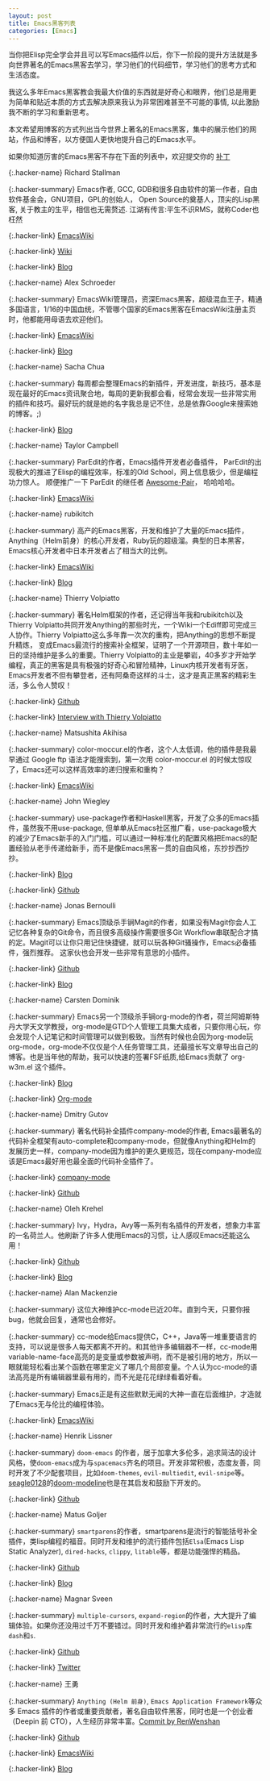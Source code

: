 ```yaml
---
layout: post
title: Emacs黑客列表
categories: [Emacs]
---
```


当你把Elisp完全学会并且可以写Emacs插件以后，你下一阶段的提升方法就是多向世界著名的Emacs黑客去学习，学习他们的代码细节，学习他们的思考方式和生活态度。

我这么多年Emacs黑客教会我最大价值的东西就是好奇心和眼界，他们总是用更为简单和贴近本质的方式去解决原来我认为非常困难甚至不可能的事情, 以此激励我不断的学习和重新思考。

本文希望用博客的方式列出当今世界上著名的Emacs黑客，集中的展示他们的网站，作品和博客，以方便国人更快地提升自己的Emacs水平。

如果你知道厉害的Emacs黑客不存在下面的列表中，欢迎提交你的 [补丁](https://github.com/manateelazycat/manateelazycat.github.io/edit/master/_posts/2019-05-12-emacs-hackers.md)

{:.hacker-name}
Richard Stallman

{:.hacker-summary}
Emacs作者, GCC, GDB和很多自由软件的第一作者，自由软件基金会，GNU项目，GPL的创始人， Open Source的奠基人，顶尖的Lisp黑客, 关于教主的生平，相信也无需赘述.
江湖有传言:平生不识RMS，就称Coder也枉然

{:.hacker-link}
[EmacsWiki](https://www.emacswiki.org/emacs/RichardStallman)

{:.hacker-link}
[Wiki](https://en.wikipedia.org/wiki/Richard_Stallman)

{:.hacker-link}
[Blog](https://stallman.org/)

{:.hacker-name}
Alex Schroeder

{:.hacker-summary}
EmacsWiki管理员，资深Emacs黑客，超级混血王子，精通多国语言，1/16的中国血统，不管哪个国家的Emacs黑客在EmacsWiki注册主页时，他都能用母语去欢迎他们。

{:.hacker-link}
[EmacsWiki](https://www.emacswiki.org/emacs/Alex_Schroeder)

{:.hacker-link}
[Blog](https://alexschroeder.ch/wiki/Recent_Changes)

{:.hacker-name}
Sacha Chua

{:.hacker-summary}
每周都会整理Emacs的新插件，开发进度，新技巧，基本是现在最好的Emacs资讯聚合地，每周的更新我都会看，经常会发现一些非常实用的插件和技巧。最好玩的就是她的名字我总是记不住，总是依靠Google来搜索她的博客。;)

{:.hacker-link}
[Blog](https://sachachua.com/blog/category/geek/emacs/)

{:.hacker-name}
Taylor Campbell

{:.hacker-summary}
ParEdit的作者，Emacs插件开发者必备插件， ParEdit的出现极大的推进了Elisp的编程效率，标准的Old School，网上信息极少，但是编程功力惊人。
顺便推广一下 ParEdit 的继任者 [Awesome-Pair](https://github.com/manateelazycat/awesome-pair)， 哈哈哈哈。

{:.hacker-link}
[EmacsWiki](https://www.emacswiki.org/emacs/TaylorCampbell)

{:.hacker-name}
rubikitch

{:.hacker-summary}
高产的Emacs黑客，开发和维护了大量的Emacs插件，Anything（Helm前身）的核心开发者，Ruby玩的超级溜。典型的日本黑客，Emacs核心开发者中日本开发者占了相当大的比例。

{:.hacker-link}
[EmacsWiki](https://www.emacswiki.org/emacs/rubikitch)

{:.hacker-link}
[Blog](http://rubikitch.com/)

{:.hacker-name}
Thierry Volpiatto

{:.hacker-summary}
著名Helm框架的作者，还记得当年我和rubikitch以及Thierry Volpiatto共同开发Anything的那些时光，一个Wiki一个Ediff即可完成三人协作。Thierry Volpiatto这么多年靠一次次的重构，把Anything的思想不断提升精炼， 变成Emacs最流行的搜索补全框架，证明了一个开源项目，数十年如一日的坚持维护是多么的重要。Thierry Volpiatto的主业是攀岩，40多岁才开始学编程，真正的黑客是具有极强的好奇心和冒险精神，Linux内核开发者有牙医，Emacs开发者不但有攀登者，还有阿桑奇这样的斗士，这才是真正黑客的精彩生活，多么令人赞叹！

{:.hacker-link}
[Github](https://github.com/thierryvolpiatto)

{:.hacker-link}
[Interview with Thierry Volpiatto](https://sachachua.com/blog/2018/09/interview-with-thierry-volpiatto/)

{:.hacker-name}
Matsushita Akihisa

{:.hacker-summary}
color-moccur.el的作者，这个人太低调，他的插件是我最早通过 Google ftp 语法才能搜索到，第一次用 color-moccur.el 的时候太惊叹了，Emacs还可以这样高效率的递归搜索和重构？

{:.hacker-link}
[EmacsWiki](https://www.emacswiki.org/emacs/Matsushita)

{:.hacker-name}
John Wiegley

{:.hacker-summary}
use-package作者和Haskell黑客，开发了众多的Emacs插件，虽然我不用use-package, 但单单从Emacs社区推广看，use-package极大的减少了Emacs新手的入门门槛，可以通过一种标准化的配置风格把Emacs的配置经验从老手传递给新手，而不是像Emacs黑客一贯的自由风格，东抄抄西抄抄。

{:.hacker-link}
[Blog](http://www.newartisans.com/)

{:.hacker-link}
[Github](https://github.com/jwiegley)

{:.hacker-name}
Jonas Bernoulli

{:.hacker-summary}
Emacs顶级杀手锏Magit的作者，如果没有Magit你会人工记忆各种复杂的Git命令，而且很多高级操作需要很多Git Workflow串联配合才搞的定。Magit可以让你只用记住快捷键，就可以玩各种Git骚操作，Emacs必备插件，强烈推荐。
这家伙也会开发一些非常有意思的小插件。

{:.hacker-link}
[Github](https://github.com/tarsius)

{:.hacker-link}
[Blog](https://emacsair.me/)

{:.hacker-name}
Carsten Dominik

{:.hacker-summary}
Emacs另一个顶级杀手锏org-mode的作者，荷兰阿姆斯特丹大学天文学教授，org-mode是GTD个人管理工具集大成者，只要你用心玩，你会发现个人记笔记和时间管理可以做到极致。当然有时候也会因为org-mode玩org-mode，org-mode不仅仅是个人任务管理工具，还最擅长写文章导出自己的博客。也是当年他的帮助，我可以快速的签署FSF纸质,给Emacs贡献了 org-w3m.el 这个插件。

{:.hacker-link}
[Blog](https://staff.fnwi.uva.nl/c.dominik/)

{:.hacker-link}
[Org-mode](https://orgmode.org/)

{:.hacker-name}
Dmitry Gutov

{:.hacker-summary}
著名代码补全插件company-mode的作者, Emacs最著名的代码补全框架有auto-complete和company-mode，但就像Anything和Helm的发展历史一样，company-mode因为维护的更久更规范，现在company-mode应该是Emacs最好用也最全面的代码补全插件了。

{:.hacker-link}
[company-mode](https://company-mode.github.io/)

{:.hacker-link}
[Github](https://github.com/dgutov)


{:.hacker-name}
Oleh Krehel

{:.hacker-summary}
Ivy，Hydra，Avy等一系列有名插件的开发者，想象力丰富的一名荷兰人。他刷新了许多人使用Emacs的习惯，让人感叹Emacs还能这么用！

{:.hacker-link}
[Github](https://github.com/abo-abo)

{:.hacker-link}
[Blog](https://oremacs.com)

{:.hacker-name}
Alan Mackenzie

{:.hacker-summary}
这位大神维护cc-mode已近20年。直到今天，只要你报bug，他就会回复，通常也会修好。

{:.hacker-summary}
cc-mode给Emacs提供C，C++，Java等一堆重要语言的支持，可以说是很多人每天都离不开的。和其他许多编辑器不一样，cc-mode用variable-name-face高亮的是变量或参数被声明，而不是被引用的地方，所以一眼就能轻松看出某个函数在哪里定义了哪几个局部变量。个人认为cc-mode的语法高亮是所有编辑器里最有用的，而不光是花花绿绿看着好看。

{:.hacker-summary}
Emacs正是有这些默默无闻的大神一直在后面维护，才造就了Emacs无与伦比的编程体验。

{:.hacker-link}
[EmacsWiki](https://www.emacswiki.org/emacs/AlanMackenzie)

{:.hacker-name}
Henrik Lissner

{:.hacker-summary}
`doom-emacs` 的作者，居于加拿大多伦多，追求简洁的设计风格，使`doom-emacs`成为与`spacemacs`齐名的项目。开发非常积极，态度友善，同时开发了不少配套项目，比如`doom-themes`, `evil-multiedit`, `evil-snipe`等。[seagle0128](https://github.com/seagle0128)的[doom-modeline](https://github.com/seagle0128/doom-modeline)也是在其启发和鼓励下开发的。

{:.hacker-link}
[Github](https://github.com/hlissner)

{:.hacker-name}
Matus Goljer

{:.hacker-summary}
`smartparens`的作者，smartparens是流行的智能括号补全插件，类lisp编程的福音。同时开发和维护的流行插件包括`Elsa`(Emacs Lisp Static Analyzer), `dired-hacks`, `clippy`, `litable`等，都是功能强悍的精品。

{:.hacker-link}
[Github](https://github.com/Fuco1)

{:.hacker-link}
[Blog](https://fuco1.github.io/sitemap.html)

{:.hacker-name}
Magnar Sveen

{:.hacker-summary}
`multiple-cursors`, `expand-region`的作者，大大提升了编辑体验。如果你还没用过千万不要错过。同时开发和维护着非常流行的`elisp`库`dash`和`s`.

{:.hacker-link}
[Github](https://github.com/magnars)

{:.hacker-link}
[Twitter](http://twitter.com/magnars)

{:.hacker-name}
王勇

{:.hacker-summary}
`Anything (Helm 前身)`, `Emacs Application Framework`等众多 Emacs 插件的作者或重要贡献者，著名自由软件黑客，同时也是一个创业者（Deepin 前 CTO），人生经历非常丰富。[Commit by RenWenshan](https://github.com/manateelazycat/manateelazycat.github.io/commit/a334c37a843571014b30364071d5f5f97331721b)

{:.hacker-link}
[Github](https://github.com/manateelazycat)

{:.hacker-link}
[EmacsWiki](https://www.emacswiki.org/emacs/AndyStewart)

{:.hacker-link}
[Blog](https://manateelazycat.github.io)
